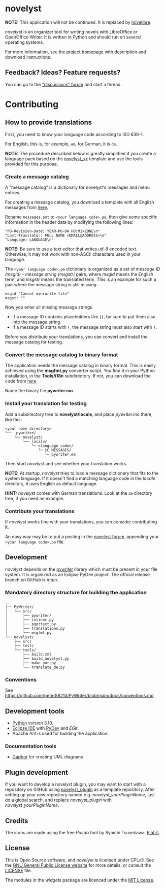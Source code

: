 # novelyst

**NOTE:** This application will not be continued. It is replaced by [novelibre](https://github.com/peter88213/novelibre). 

*novelyst* is an organizer tool for writing novels with LibreOffice or OpenOffice Writer. It is written in Python and should run on several operating systems.

For more information, see the [project homepage](https://peter88213.github.io/novelyst) with description and download instructions.

## Feedback? Ideas? Feature requests?

You can go to the ["discussions" forum](https://github.com/peter88213/novelyst/discussions) and start a thread.

# Contributing

## How to provide translations

First, you need to know your language code according to ISO 639-1.

For English, this is, for example, `en`, for German, it is `de`.

**NOTE:** The procedure described below is greatly simplified if you create a language pack based on the [novelyst_xx](https://github.com/peter88213/novelyst_xx) template and use the tools provided for this purpose. 

### Create a message catalog

A "message catalog" is a dictionary for novelyst's messages and menu entries.

For creating a message catalog, you download a template with all English messages from [here](https://github.com/peter88213/novelyst/blob/main/i18n/messages.pot). 


Rename `messages.pot` to `<your language code>.po`, then give some specific information in the header data by modifying the following lines:

```
"PO-Revision-Date: YEAR-MO-DA HO:MI+ZONE\n"
"Last-Translator: FULL NAME <EMAIL@ADDRESS>\n"
"Language: LANGUAGE\n"
```

**NOTE:** Be sure to use a text editor that writes utf-8 encoded text. Otherwise, it may not work with non-ASCII characters used in your language.

The  `<your language code>.po` dictionary is organized as a set of *message ID (msgid)* - *message string (msgstr)* pairs, where *msgid* means the English term, and *msgstr* means the translated term. This is an example for such a pair where the message string is still missing:

```
msgid "Cannot overwrite file"
msgstr ""
```

Now you enter all missing message strings. 
- If a message ID contains placeholders like `{}`, be sure to put them also into the message string.  
- If a message ID starts with `!`, the message string must also start with `!`. 

Before you distribute your translations, you can convert and install the message catalog for testing. 

### Convert the message catalog to binary format

The application needs the message catalog in binary format. This is easily achieved using the **msgfmt.py** converter script. 
You find it in your Python installation, in the **Tools/i18n** subdirectory. If not, you can download the code from [here](https://github.com/python/cpython/blob/main/Tools/i18n/msgfmt.py)

Name the binary file **pywriter.mo**. 


### Install your translation for testing

Add a subdirectory tree to **novelyst/locale**, and place *pywriter.mo* there, like this:

```
<your home directory>
└── .pywriter/
    └── novelyst/
        └── locale/
            └─ <language code>/
               └─ LC_MESSAGES/
                  └─ pywriter.mo
```

Then start *novelyst* and see whether your translation works. 

**NOTE:** At startup, *novelyst* tries to load a message dictionary that fits to the system language. If it doesn't find a matching language code in the *locale* directory, it uses English as default language. 

**HINT:** *novelyst* comes with German translations. Look at the `de` directory tree, if you need an example. 


### Contribute your translations

If *novelyst* works fine with your translations, you can consider contributing it. 

An easy way may be to put a posting in the [novelyst forum](https://github.com/peter88213/novelyst/discussions), appending your  `<your language code>.po` file. 


## Development

*novelyst* depends on the [pywriter](https://github.com/peter88213/PyWriter) library which must be present in your file system. It is organized as an Eclipse PyDev project. The official release branch on GitHub is *main*.

### Mandatory directory structure for building the application

```
.
├── PyWriter/
│   └── src/
│       ├── pywriter/
│       ├── inliner.py
│       ├── pgettext.py
│       ├── translations.py
│       └── msgfmt.py
└── novelyst/
    ├── src/
    ├── test/
    └── tools/ 
        ├── build.xml
        ├── build_novelyst.py
        ├── make_pot.py
        └── translate_de.py
```

### Conventions

See https://github.com/peter88213/PyWriter/blob/main/docs/conventions.md

## Development tools

- [Python](https://python.org) version 3.10.
- [Eclipse IDE](https://eclipse.org) with [PyDev](https://pydev.org) and *EGit*.
- Apache Ant is used for building the application.

### Documentation tools

- [Gaphor](https://gaphor.org/) for creating UML diagrams

## Plugin development

If you want to develop a novelyst plugin, you may want to start with a repository on GitHub using [novelyst_plugin](https://github.com/peter88213/novelyst_plugin) as a template repository. After setting up your new repository 
named e.g. *novelyst_yourPluginName*, just do a global search, and replace 
*novelyst_plugin* with *novelyst_yourPluginName*. 


## Credits

The icons are made using the free *Pusab* font by Ryoichi Tsunekawa, [Flat-it](http://flat-it.com/).

## License

This is Open Source software, and *novelyst* is licensed under GPLv3. See the
[GNU General Public License website](https://www.gnu.org/licenses/gpl-3.0.en.html) for more
details, or consult the [LICENSE](https://github.com/peter88213/novelyst/blob/main/LICENSE) file.

The modules in the *widgets* package are licenced under the [MIT License](http://www.opensource.org/licenses/mit-license.php). 
